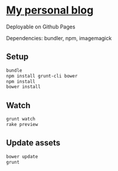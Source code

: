 # [My personal blog](http://carlosbecker.com)

Deployable on Github Pages

Dependencies: bundler, npm, imagemagick

## Setup

```bash
bundle
npm install grunt-cli bower
npm install
bower install
```

## Watch

```bash
grunt watch
rake preview
```

## Update assets

```bash
bower update
grunt
```

